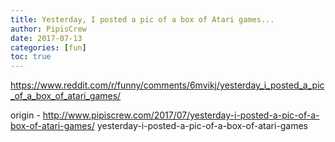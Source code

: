 ```yaml
---
title: Yesterday, I posted a pic of a box of Atari games...
author: PipisCrew
date: 2017-07-13
categories: [fun]
toc: true
---
```


https://www.reddit.com/r/funny/comments/6mvikj/yesterday_i_posted_a_pic_of_a_box_of_atari_games/

origin - http://www.pipiscrew.com/2017/07/yesterday-i-posted-a-pic-of-a-box-of-atari-games/ yesterday-i-posted-a-pic-of-a-box-of-atari-games